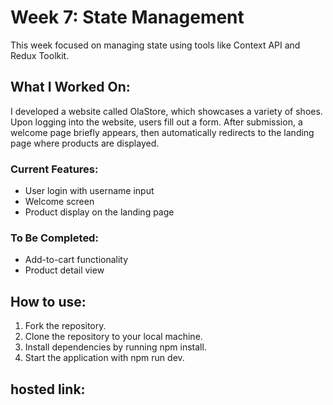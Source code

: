 # Week 7: State Management

This week focused on managing state using tools like Context API and Redux Toolkit.

## What I Worked On:

I developed a website called OlaStore, which showcases a variety of shoes. Upon logging into the website, users fill out a form. After submission, a welcome page briefly appears, then automatically redirects to the landing page where products are displayed.

### Current Features:

- User login with username input
- Welcome screen
- Product display on the landing page

### To Be Completed:

- Add-to-cart functionality
- Product detail view

## How to use:

1. Fork the repository.
2. Clone the repository to your local machine.
3. Install dependencies by running npm install.
4. Start the application with npm run dev.

## hosted link:
